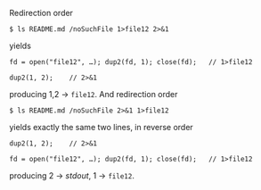 Redirection order

    $ ls README.md /noSuchFile 1>file12 2>&1

yields

    fd = open("file12", …); dup2(fd, 1); close(fd);   // 1>file12

    dup2(1, 2);    // 2>&1

producing 1,2 → `file12`.  And redirection order

    $ ls README.md /noSuchFile 2>&1 1>file12

yields exactly the same two lines, in reverse order

    dup2(1, 2);    // 2>&1

    fd = open("file12", …); dup2(fd, 1); close(fd);   // 1>file12

producing 2 → *stdout*, 1 → `file12`.
